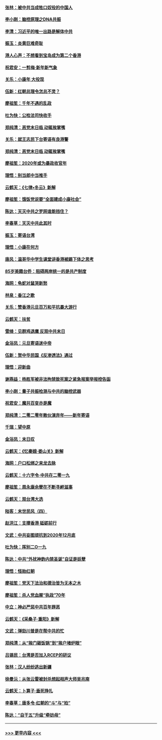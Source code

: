#### [张林：被中共当成牲口奴役的中国人](../pages/nsc993/n11782397.md?t=01110411) 
#### [李小刚：脑控原理之DNA共振](../pages/nsc993/n11780962.md?t=01110411) 
#### [李清：习近平的唯一出路是解体中共](../pages/nsc993/n11780866.md?t=01110411) 
#### [振玉：炎黄巨难奇耻](../pages/nsc993/n11779632.md?t=01110411) 
#### [港人心声：不想看到宝岛成为第二个香港](../pages/nsc993/n11778817.md?t=01110411) 
#### [祝君安：一剪梅‧新年新气象](../pages/nsc993/n11776340.md?t=01110411) 
#### [关乐：小康年 大役现](../pages/nsc993/n11774213.md?t=01110411) 
#### [伍新：红朝总理令怎总不灵？](../pages/nsc993/n11770813.md?t=01110411) 
#### [廖祖笙：千年不遇的乱政](../pages/nsc993/n11770373.md?t=01110411) 
#### [吐为快：公检法司快收手](../pages/nsc993/n11770359.md?t=01110411) 
#### [郑纯清：恶党末日临 动辄挨掌嘴](../pages/nsc993/n11769912.md?t=01110411) 
#### [关乐：就王志民下台寄语有良港警](../pages/nsc993/n11769903.md?t=01110411) 
#### [郑纯清：恶党末日临 动辄挨掌嘴](../pages/nsc993/n11769356.md?t=01110411) 
#### [廖祖笙：2020年或为暴政收官年](../pages/nsc993/n11768216.md?t=01110411) 
#### [理悟：别当郎中当推手](../pages/nsc993/n11768243.md?t=01110411) 
#### [云鹤天：《七律▪冬云》新解](../pages/nsc993/n11768204.md?t=01110411) 
#### [廖祖笙：饿饭党说要“全面建成小康社会”](../pages/nsc993/n11767482.md?t=01110411) 
#### [陈达：天灭中共之罗网谁能挡住？](../pages/nsc993/n11767465.md?t=01110411) 
#### [李春草：天灭中共此其时](../pages/nsc993/n11767452.md?t=01110411) 
#### [振玉：寄语台湾](../pages/nsc993/n11767432.md?t=01110411) 
#### [理悟：小康在何方](../pages/nsc993/n11767394.md?t=01110411) 
#### [唐风：温哥华中学生课堂讲香港被踢下体之思考](../pages/nsc993/n11766848.md?t=01110411) 
#### [85岁美籍台侨：阻碍两岸统一的是共产制度](../pages/nsc993/n11765043.md?t=01110411) 
#### [海网：龟蛇对鼠哭新愁](../pages/nsc993/n11764895.md?t=01110411) 
#### [林泉：香江之歌](../pages/nsc993/n11764415.md?t=01110411) 
#### [关乐：赞香港元旦百万和平抗暴大游行](../pages/nsc993/n11764382.md?t=01110411) 
#### [云鹤天：扶贫](../pages/nsc993/n11764245.md?t=01110411) 
#### [雪绮：见群鸡退鹰  反观中共末日](../pages/nsc993/n11762112.md?t=01110411) 
#### [金浴凤：元旦寄语迷中帝](../pages/nsc993/n11761788.md?t=01110411) 
#### [伍新：贺中华民国《反渗透法》通过](../pages/nsc993/n11761994.md?t=01110411) 
#### [理悟：迎新曲](../pages/nsc993/n11761152.md?t=01110411) 
#### [谢燕益：杨胜军被非法拘禁致死案之紧急报案举报控告函](../pages/nsc993/n11756134.md?t=01110411) 
#### [李小刚：量子共振检测与中共的脑控武器](../pages/nsc993/n11754518.md?t=01110411) 
#### [祝君安：魔共百变亦是魔](../pages/nsc993/n11754469.md?t=01110411) 
#### [郑纯清：二零二零年散伙演弃年——新年寄语](../pages/nsc993/n11754195.md?t=01110411) 
#### [千瑞：望中原](../pages/nsc993/n11754159.md?t=01110411) 
#### [金浴凤：末日叹](../pages/nsc993/n11752359.md?t=01110411) 
#### [云鹤天：《忆秦娥‧娄山关》新解](../pages/nsc993/n11752348.md?t=01110411) 
#### [海网：户口松绑之来龙去脉](../pages/nsc993/n11752328.md?t=01110411) 
#### [云鹤天：十六字令‧中共在二零一九](../pages/nsc993/n11752305.md?t=01110411) 
#### [廖祖笙：周永康余孽在不断寻衅滋事](../pages/nsc993/n11751013.md?t=01110411) 
#### [云鹤天：观台湾大选](../pages/nsc993/n11751007.md?t=01110411) 
#### [陆客：末世民风（四）](../pages/nsc993/n11749203.md?t=01110411) 
#### [赵洪江：支撑香港 砥砺前行](../pages/nsc993/n11748482.md?t=01110411) 
#### [文武：中共妄图顽抗到2020年12月底](../pages/nsc993/n11748446.md?t=01110411) 
#### [吐为快：挥别二O一九](../pages/nsc993/n11748411.md?t=01110411) 
#### [陈达：中共“外扰神韵内禁圣诞”自证是妖孽](../pages/nsc993/n11748226.md?t=01110411) 
#### [理悟：怪胎红朝](../pages/nsc993/n11748206.md?t=01110411) 
#### [廖祖笙：党天下法治和德治皆为无本之木](../pages/nsc993/n11748135.md?t=01110411) 
#### [廖祖笙：杀人党血腥“执政”70年](../pages/nsc993/n11745144.md?t=01110411) 
#### [中立：神必严惩中共百年罪恶](../pages/nsc993/n11744970.md?t=01110411) 
#### [云鹤天：《采桑子‧重阳》新解](../pages/nsc993/n11744948.md?t=01110411) 
#### [文武：弹劾川普是在帮中共的忙](../pages/nsc993/n11744758.md?t=01110411) 
#### [郑纯清：从“挨门砸饭锅”到“挨户堵炉眼”](../pages/nsc993/n11744745.md?t=01110411) 
#### [吕锡民：台湾是否加入RCEP的研议](../pages/nsc993/n11744701.md?t=01110411) 
#### [张林：汉人纷纷逃出新疆](../pages/nsc993/n11743530.md?t=01110411) 
#### [徐曼沅：从张云雷被封杀想起相声大师吴兆南](../pages/nsc993/n11741816.md?t=01110411) 
#### [云鹤天：卜算子‧垂死挣扎](../pages/nsc993/n11739956.md?t=01110411) 
#### [李春草：唐多令‧红朝的“斗”与“拍”](../pages/nsc993/n11739830.md?t=01110411) 
#### [陈达：“自干五”升级“牵妨母”](../pages/nsc993/n11739724.md?t=01110411) 

----
#### [ >>> 更早内容 <<< ](../indexes/nsc993-earlier.md)

